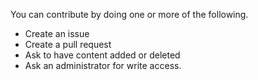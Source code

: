You can contribute by doing one or more of the following.

* Create an issue
* Create a pull request
* Ask to have content added or deleted
* Ask an administrator for write access. 


